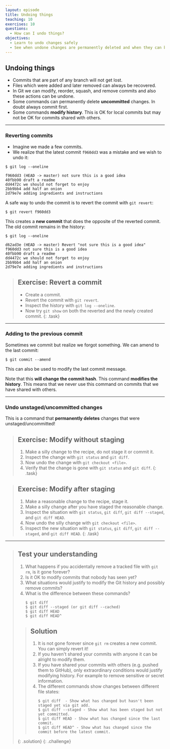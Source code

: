 ```yaml
---
layout: episode
title: Undoing things
teaching: 10
exercises: 10
questions:
  - How can I undo things?
objectives:
  - Learn to undo changes safely
  - See when undone changes are permanently deleted and when they can be retrieved
---
```


## Undoing things

- Commits that are part of any branch will not get lost.
- Files which were added and later removed can always be recovered.
- In Git we can modify, reorder, squash, and remove commits and also these actions can be undone.
- Some commands can permanently delete **uncommitted** changes. In doubt always commit first.
- Some commands **modify history**. This is OK for local commits but may not be OK for commits shared
  with others.

---

### Reverting commits

- Imagine we made a few commits.
- We realize that the latest commit `f960dd3` was a mistake and we wish to undo it:

```
$ git log --oneline

f960dd3 (HEAD -> master) not sure this is a good idea
40fbb90 draft a readme
dd4472c we should not forget to enjoy
2bb9bb4 add half an onion
2d79e7e adding ingredients and instructions
```

A safe way to undo the commit is to revert the commit with `git revert`:

```
$ git revert f960dd3
```

This creates a **new commit** that does the opposite of the reverted commit.
The old commit remains in the history:

```
$ git log --oneline

d62ad3e (HEAD -> master) Revert "not sure this is a good idea"
f960dd3 not sure this is a good idea
40fbb90 draft a readme
dd4472c we should not forget to enjoy
2bb9bb4 add half an onion
2d79e7e adding ingredients and instructions
```

> ## Exercise: Revert a commit
> 
> - Create a commit.
> - Revert the commit with `git revert`.
> - Inspect the history with `git log --oneline`.
> - Now try `git show` on both the reverted and the newly created commit.
{: .task}

---

### Adding to the previous commit

Sometimes we commit but realize we forgot something.
We can amend to the last commit:

```shell
$ git commit --amend
```

This can also be used to modify the last commit message.

Note that this **will change the commit hash**. This command **modifies the history**.
This means that we never use this command on commits that we have shared with others.

---

### Undo unstaged/uncommitted changes

This is a command that **permanently deletes** changes
that were unstaged/uncommitted!

> ## Exercise: Modify without staging
> 
> 1. Make a silly change to the recipe, do not stage it or commit it.
> 2. Inspect the change with `git status` and `git diff`.
> 3. Now undo the change with `git checkout <file>`.
> 4. Verify that the change is gone with `git status` and `git diff`.
{: .task}

> ## Exercise: Modify after staging
> 
> 1. Make a reasonable change to the recipe, stage it.
> 2. Make a silly change after you have staged the reasonable change.
> 3. Inspect the situation with `git status`, `git diff`, `git diff --staged`, and `git diff HEAD`.
> 4. Now undo the silly change with `git checkout <file>`.
> 5. Inspect the new situation with `git status`, `git diff`, `git diff --staged`, and `git diff HEAD`.
{: .task}

---

> ## Test your understanding
> 
> 1. What happens if you accidentally remove a tracked file with `git rm`, is it gone forever?
> 2. Is it OK to modify commits that nobody has seen yet?
> 3. What situations would justify to modify the Git history and possibly remove commits?
> 4. What is the difference between these commands?
>    ```
>    $ git diff 
>    $ git diff --staged (or git diff --cached)
>    $ git diff HEAD
>    $ git diff HEAD^
>    ```
> 
> > ## Solution
> >
> > 1. It is not gone forever since `git rm` creates a new commit. You can simply revert it!
> > 2. If you haven't shared your commits with anyone it can be alright to modify them.
> > 3. If you have shared your commits with others (e.g. pushed them to GitHub), only extraordinary 
> >    conditions would justify modifying history. For example to remove sensitive or secret information.
> > 4. The different commands show changes between different file states:
> >    ```
> >    $ git diff  - Show what has changed but hasn't been staged yet via git add.
> >    $ git diff --staged - Show what has been staged but not yet committed.
> >    $ git diff HEAD - Show what has changed since the last commit.
> >    $ git diff HEAD^ - Show what has changed since the commit before the latest commit.
> >    ```
> {: .solution}
{: .challenge}
